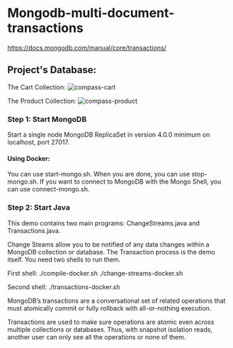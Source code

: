 # Mongodb-multi-document-transactions

https://docs.mongodb.com/manual/core/transactions/

## Project's Database:  

The Cart Collection:
![compass-cart](https://user-images.githubusercontent.com/38184193/53634003-b92f8f80-3c21-11e9-8ee7-069ac60b4428.png)

The Product Collection:
![compass-product](https://user-images.githubusercontent.com/38184193/53634179-2d6a3300-3c22-11e9-9b7b-ced392845ec8.png)

### Step 1: Start MongoDB
Start a single node MongoDB ReplicaSet in version 4.0.0 minimum on localhost, port 27017.

#### Using Docker:
You can use start-mongo.sh.
When you are done, you can use stop-mongo.sh.
If you want to connect to MongoDB with the Mongo Shell, you can use connect-mongo.sh.

### Step 2: Start Java
This demo contains two main programs: ChangeStreams.java and Transactions.java.

Change Steams allow you to be notified of any data changes within a MongoDB collection or database.
The Transaction process is the demo itself.
You need two shells to run them.

First shell:
./compile-docker.sh
./change-streams-docker.sh

Second shell:
./transactions-docker.sh


MongoDB’s transactions are a conversational set of related operations that must atomically commit or fully rollback with all-or-nothing execution.

Transactions are used to make sure operations are atomic even across multiple collections or databases. Thus, with snapshot isolation reads, another user can only see all the operations or none of them.

